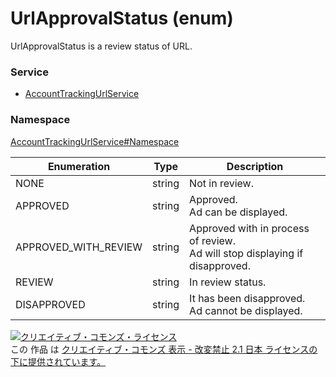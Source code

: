 # UrlApprovalStatus (enum)
UrlApprovalStatus is a review status of URL.

### Service
+ [AccountTrackingUrlService](../../services/AccountTrackingUrlService.md)

### Namespace
[AccountTrackingUrlService#Namespace](../../services/AccountTrackingUrlService.md#namespace)

| Enumeration | Type | Description |
|---|---|---|
| NONE| string| Not in review.|
| APPROVED| string| Approved.<br>Ad can be displayed. |
| APPROVED_WITH_REVIEW| string| Approved with in process of review.<br>Ad will stop displaying if disapproved.|
| REVIEW| string| In review status. |
| DISAPPROVED| string| It has been disapproved.<br>Ad cannot be displayed. |

<a rel="license" href="http://creativecommons.org/licenses/by-nd/2.1/jp/"><img alt="クリエイティブ・コモンズ・ライセンス" style="border-width:0" src="https://i.creativecommons.org/l/by-nd/2.1/jp/88x31.png" /></a><br />この 作品 は <a rel="license" href="http://creativecommons.org/licenses/by-nd/2.1/jp/">クリエイティブ・コモンズ 表示 - 改変禁止 2.1 日本 ライセンスの下に提供されています。</a>
